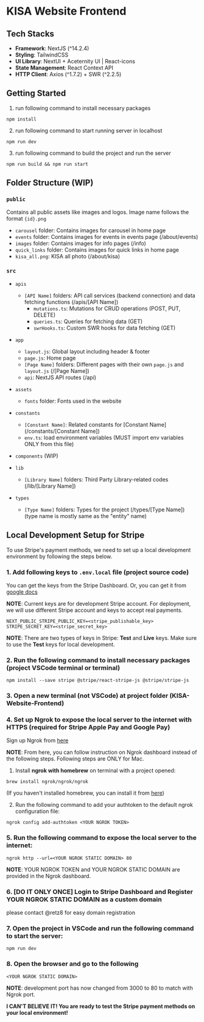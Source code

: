 # KISA Website Frontend

## Tech Stacks

- **Framework**: NextJS (^14.2.4)
- **Styling**: TailwindCSS
- **UI Library**: NextUI + Aceternity UI | React-icons
- **State Management**: React Context API
- **HTTP Client**: Axios (^1.7.2) + SWR (^2.2.5)

## Getting Started

1. run following command to install necessary packages

`npm install`

2. run following command to start running server in localhost

`npm run dev`

3. run following command to build the project and run the server

`npm run build && npm run start`

## Folder Structure (WIP)

### `public`

Contains all public assets like images and logos. Image name follows the format `{id}.png`

- `carousel` folder: Contains images for carousel in home page
- `events` folder: Contains images for events in events page (/about/events)
- `images` folder: Contains images for info pages (/info)
- `quick_links` folder: Contains images for quick links in home page
- `kisa_all.png`: KISA all photo (/about/kisa)

### `src`

- `apis`

  - `[API Name]` folders: API call services (backend connection) and data fetching functions (/apis/[API Name])
    - `mutations.ts`: Mutations for CRUD operations (POST, PUT, DELETE)
    - `queries.ts`: Queries for fetching data (GET)
    - `swrHooks.ts`: Custom SWR hooks for data fetching (GET)

- `app`

  - `layout.js`: Global layout including header & footer
  - `page.js`: Home page
  - `[Page Name]` folders: Different pages with their own `page.js` and `layout.js` (/[Page Name])
  - `api`: NextJS API routes (/api)

- `assets`

  - `fonts` folder: Fonts used in the website

- `constants`

  - `[Constant Name]`: Related constants for [Constant Name] (/constants/[Constant Name])
  - `env.ts`: load environment variables (MUST import env variables ONLY from this file)

- `components` (WIP)

- `lib`

  - `[Library Name]` folders: Third Party Library-related codes (/lib/[Library Name])

- `types`
  - `[Type Name]` folders: Types for the project (/types/[Type Name]) (type name is mostly same as the "entity" name)

## Local Development Setup for Stripe

To use Stripe's payment methods, we need to set up a local development environment by following the steps below.

### 1. Add following keys to `.env.local` file (project source code)

You can get the keys from the Stripe Dashboard.
Or, you can get it from [google docs](https://drive.google.com/file/d/145J_x80rj5XSflhTg_q1UHLaPEzAXdxk/view?usp=drive_link)

**NOTE**: Current keys are for development Stripe account. For deployment, we will use different Stripe account and keys to accept real payments.

```
NEXT_PUBLIC_STRIPE_PUBLIC_KEY=<stripe_publishable_key>
STRIPE_SECRET_KEY=<stripe_secret_key>
```

**NOTE**: There are two types of keys in Stripe: **Test** and **Live** keys. Make sure to use the **Test** keys for local development.

### 2. Run the following command to install necessary packages (project VSCode terminal or terminal)

```
npm install --save stripe @stripe/react-stripe-js @stripe/stripe-js
```

### 3. Open a new terminal (not VSCode) at project folder (KISA-Website-Frontend)

### 4. Set up Ngrok to expose the local server to the internet with HTTPS (required for Stripe Apple Pay and Google Pay)

Sign up Ngrok from [here](https://ngrok.com/)

**NOTE**: From here, you can follow instruction on Ngrok dashboard instead of the following steps. Following steps are ONLY for Mac.

1. Install **ngrok with homebrew** on terminal with a project opened:

```
brew install ngrok/ngrok/ngrok
```

(If you haven't installed homebrew, you can install it from [here](https://brew.sh/))

2. Run the following command to add your authtoken to the default ngrok configuration file:

```
ngrok config add-authtoken <YOUR NGROK TOKEN>
```

### 5. Run the following command to expose the local server to the internet:

```
ngrok http --url=<YOUR NGROK STATIC DOMAIN> 80
```

**NOTE**: YOUR NGROK TOKEN and YOUR NGROK STATIC DOMAIN are provided in the Ngrok dashboard.

### 6. [DO IT ONLY ONCE] Login to Stripe Dashboard and Register YOUR NGROK STATIC DOMAIN as a custom domain

please contact @retz8 for easy domain registration

### 7. Open the project in VSCode and run the following command to start the server:

```
npm run dev
```

### 8. Open the browser and go to the following

```
<YOUR NGROK STATIC DOMAIN>
```

**NOTE**: development port has now changed from 3000 to 80 to match with Ngrok port.

**I CAN'T BELIEVE IT! You are ready to test the Stripe payment methods on your local environment!**
